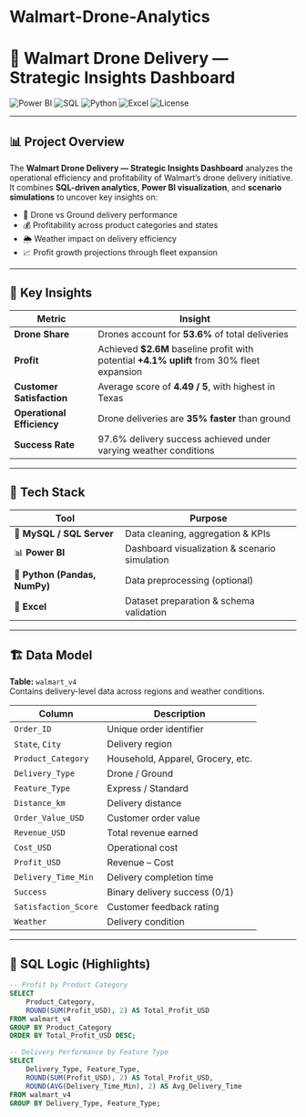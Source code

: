 # Walmart-Drone-Analytics
# 🚀 Walmart Drone Delivery — Strategic Insights Dashboard

![Power BI](https://img.shields.io/badge/PowerBI-Dashboard-F2C811?style=for-the-badge&logo=powerbi&logoColor=black)
![SQL](https://img.shields.io/badge/SQL-Analytics-336791?style=for-the-badge&logo=mysql&logoColor=white)
![Python](https://img.shields.io/badge/Python-Data%20Processing-3776AB?style=for-the-badge&logo=python&logoColor=white)
![Excel](https://img.shields.io/badge/Excel-Data%20Prep-217346?style=for-the-badge&logo=microsoftexcel&logoColor=white)
![License](https://img.shields.io/badge/License-MIT-green?style=for-the-badge)

---

## 📊 Project Overview

The **Walmart Drone Delivery — Strategic Insights Dashboard** analyzes the operational efficiency and profitability of Walmart’s drone delivery initiative.  
It combines **SQL-driven analytics**, **Power BI visualization**, and **scenario simulations** to uncover key insights on:

- 🚁 Drone vs Ground delivery performance  
- 💰 Profitability across product categories and states  
- 🌦️ Weather impact on delivery efficiency  
- 📈 Profit growth projections through fleet expansion  

---

## 🧠 Key Insights

| Metric | Insight |
|--------|----------|
| **Drone Share** | Drones account for **53.6%** of total deliveries |
| **Profit** | Achieved **$2.6M** baseline profit with potential **+4.1% uplift** from 30% fleet expansion |
| **Customer Satisfaction** | Average score of **4.49 / 5**, with highest in Texas |
| **Operational Efficiency** | Drone deliveries are **35% faster** than ground |
| **Success Rate** | 97.6% delivery success achieved under varying weather conditions |

---

## 🧩 Tech Stack

<div align="center">

| Tool | Purpose |
|------|----------|
| 🐬 **MySQL / SQL Server** | Data cleaning, aggregation & KPIs |
| 📊 **Power BI** | Dashboard visualization & scenario simulation |
| 🐍 **Python (Pandas, NumPy)** | Data preprocessing (optional) |
| 🧾 **Excel** | Dataset preparation & schema validation |

</div>

---

## 🏗️ Data Model

**Table:** `walmart_v4`  
Contains delivery-level data across regions and weather conditions.

| Column | Description |
|---------|-------------|
| `Order_ID` | Unique order identifier |
| `State`, `City` | Delivery region |
| `Product_Category` | Household, Apparel, Grocery, etc. |
| `Delivery_Type` | Drone / Ground |
| `Feature_Type` | Express / Standard |
| `Distance_km` | Delivery distance |
| `Order_Value_USD` | Customer order value |
| `Revenue_USD` | Total revenue earned |
| `Cost_USD` | Operational cost |
| `Profit_USD` | Revenue – Cost |
| `Delivery_Time_Min` | Delivery completion time |
| `Success` | Binary delivery success (0/1) |
| `Satisfaction_Score` | Customer feedback rating |
| `Weather` | Delivery condition |

---

## 🧮 SQL Logic (Highlights)

```sql
-- Profit by Product Category
SELECT 
    Product_Category,
    ROUND(SUM(Profit_USD), 2) AS Total_Profit_USD
FROM walmart_v4
GROUP BY Product_Category
ORDER BY Total_Profit_USD DESC;

-- Delivery Performance by Feature Type
SELECT 
    Delivery_Type, Feature_Type,
    ROUND(SUM(Profit_USD), 2) AS Total_Profit_USD,
    ROUND(AVG(Delivery_Time_Min), 2) AS Avg_Delivery_Time
FROM walmart_v4
GROUP BY Delivery_Type, Feature_Type;
